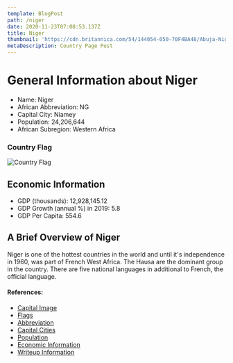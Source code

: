 ```yaml
---
template: BlogPost
path: /niger
date: 2020-11-23T07:08:53.137Z
title: Niger
thumbnail: 'https://cdn.britannica.com/54/144054-050-70F4BA48/Abuja-Nigeria.jpg'
metaDescription: Country Page Post
---
```


# General Information about Niger

- Name: Niger
- African Abbreviation: NG
- Capital City: Niamey
- Population: 24,206,644
- African Subregion: Western Africa

### Country Flag
![Country Flag](https://raw.githubusercontent.com/hjnilsson/country-flags/master/png1000px/ne.png)

## Economic Information

 - GDP (thousands): 12,928,145.12
 - GDP Growth (annual %) in 2019: 5.8
 - GDP Per Capita: 554.6

## A Brief Overview of Niger

Niger is one of the hottest countries in the world and until it's independence in 1960, was part of French West Africa. The Hausa are the dominant group in the country. There are five national languages in additional to French, the official language.

#### References:
- [Capital Image](https://cdn.britannica.com/54/144054-050-70F4BA48/Abuja-Nigeria.jpg)
- [Flags](https://github.com/hjnilsson/country-flags)
- [Abbreviation](https://planetarynames.wr.usgs.gov/Abbreviations)
- [Capital Cities](https://www.nationsonline.org/oneworld/capitals_africa.htm)
- [Population](https://www.worldometers.info/population/countries-in-africa-by-population/)
- [Economic Information](https://data.worldbank.org/)
- [Writeup Information](https://www.everyculture.com/Ma-Ni/Niger.html)
